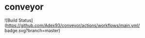 # conveyor
![Build Status](https://github.com/Adex93/conveyor/actions/workflows/main.yml/
badge.svg?branch=master)
